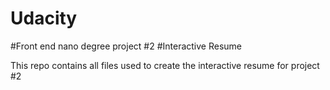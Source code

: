 # Udacity
#Front end nano degree project #2
#Interactive Resume

This repo contains all files used to create the interactive resume for project #2

